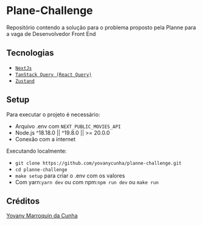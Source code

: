 # Plane-Challenge
Repositório contendo a solução para o problema proposto pela Planne para a vaga de Desenvolvedor Front End

## Tecnologias
* [`NextJs`](https://nextjs.org/)
* [`TanStack Query (React Query)`](https://tanstack.com/query/latest)
* [`Zustand`](https://zustand.docs.pmnd.rs/getting-started/introduction)

## Setup
Para executar o projeto é necessário:
* Arquivo .env com `NEXT_PUBLIC_MOVIES_API` 
* Node.js ^18.18.0 || ^19.8.0 || >= 20.0.0
* Conexão com a internet

Executando localmente:
* `git clone https://github.com/yovanycunha/planne-challenge.git`
* `cd planne-challenge`
* `make setup` para criar o .env com os valores
* Com yarn:`yarn dev` ou com npm:`npm run dev` ou `make run`

## Créditos
[Yovany Marroquin da Cunha](https://yovanycunha.github.io)